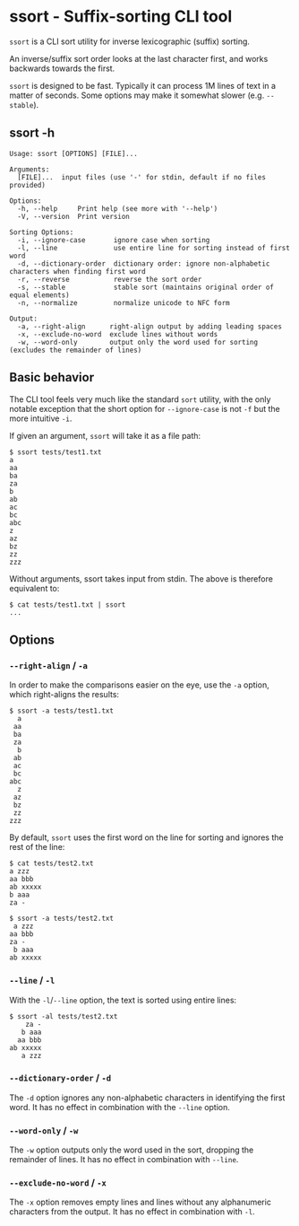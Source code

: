 ssort - Suffix-sorting CLI tool
===============================

`ssort` is a CLI sort utility for inverse lexicographic (suffix) sorting.

An inverse/suffix sort order looks at the last character first, and
works backwards towards the first.

`ssort` is designed to be fast. Typically it can process 1M lines of text
in a matter of seconds. Some options may make it somewhat slower
(e.g. `--stable`).

ssort -h
--------
	Usage: ssort [OPTIONS] [FILE]...

	Arguments:
	  [FILE]...  input files (use '-' for stdin, default if no files provided)

	Options:
	  -h, --help     Print help (see more with '--help')
	  -V, --version  Print version

	Sorting Options:
	  -i, --ignore-case       ignore case when sorting
	  -l, --line              use entire line for sorting instead of first word
	  -d, --dictionary-order  dictionary order: ignore non-alphabetic characters when finding first word
	  -r, --reverse           reverse the sort order
	  -s, --stable            stable sort (maintains original order of equal elements)
	  -n, --normalize         normalize unicode to NFC form

	Output:
	  -a, --right-align      right-align output by adding leading spaces
	  -x, --exclude-no-word  exclude lines without words
	  -w, --word-only        output only the word used for sorting (excludes the remainder of lines)

Basic behavior
--------------
The CLI tool feels very much like the standard `sort` utility, with the
only notable exception that the short option for `--ignore-case` is not
`-f` but the more intuitive `-i`.

If given an argument, `ssort` will take it as a file path:

	$ ssort tests/test1.txt
	a
	aa
	ba
	za
	b
	ab
	ac
	bc
	abc
	z
	az
	bz
	zz
	zzz


Without arguments, ssort takes input from stdin.
The above is therefore equivalent to:

	$ cat tests/test1.txt | ssort
	...

Options
-------

### `--right-align` / `-a`

In order to make the comparisons easier on the eye, use the `-a` option,
which right-aligns the results:

	$ ssort -a tests/test1.txt
	  a
	 aa
	 ba
	 za
	  b
	 ab
	 ac
	 bc
	abc
	  z
	 az
	 bz
	 zz
	zzz

By default, `ssort` uses the first word on the line for sorting and ignores
the rest of the line:

	$ cat tests/test2.txt
	a zzz
	aa bbb
	ab xxxxx
	b aaa
	za -

	$ ssort -a tests/test2.txt
	 a zzz
	aa bbb
	za -
	 b aaa
	ab xxxxx

### `--line` / `-l`

With the `-l`/`--line` option, the text is sorted using entire lines:

	$ ssort -al tests/test2.txt
		za -
	   b aaa
	  aa bbb
	ab xxxxx
	   a zzz

### `--dictionary-order` / `-d`

The `-d` option ignores any non-alphabetic characters in identifying the
first word. It has no effect in combination with the `--line` option.

### `--word-only` / `-w`

The `-w` option outputs only the word used in the sort, dropping the
remainder of lines. It has no effect in combination with `--line`.

### `--exclude-no-word` / `-x`

The `-x` option removes empty lines and lines without any alphanumeric
characters from the output. It has no effect in combination with `-l`.
